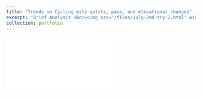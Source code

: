 ```yaml
---
title: "Trends in Cycling mile splits, pace, and elevational changes"
excerpt: "Brief Analysis <br/><img src='/files/July-2nd-try-2.html' width='925' height='500'>"
collection: portfolio
---
```


![Visual displaying batted ball expected wOBA on piches inside vs. outside and where they should be hit](/files/July-2nd-try-2.html)




